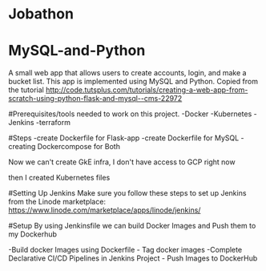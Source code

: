 # Jobathon
# MySQL-and-Python
A small web app that allows users to create accounts, login, and make a bucket list.
This app is implemented using MySQL and Python. Copied from the tutorial http://code.tutsplus.com/tutorials/creating-a-web-app-from-scratch-using-python-flask-and-mysql--cms-22972

#Prerequisites/tools needed to work on this project.
-Docker
-Kubernetes
-Jenkins
-terraform


#Steps
-create Dockerfile for Flask-app
-create Dockerfile for MySQL
-creating Dockercompose for Both

Now we can't create GkE infra, I don't have access to GCP right now

then I created Kubernetes files 

#Setting Up Jenkins
Make sure you follow these steps to set up Jenkins from the Linode marketplace: https://www.linode.com/marketplace/apps/linode/jenkins/

#Setup
 By using Jenkinsfile we can build Docker Images and Push them to my Dockerhub

-Build docker Images using Dockerfile - Tag docker images
-Complete Declarative CI/CD Pipelines in Jenkins Project - Push Images to DockerHub



